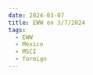 ```yaml
---
date: 2024-03-07
title: EWW on 3/7/2024
tags: 
  - EWW
  - Mexico
  - MSCI
  - foreign
---
```

<div class="post">
<snapshot-grid 
    :reports="['2024/03/06/CTA/EWW', '2024/03/07/CTA/EWW', '2024/03/07/MTP/EWW']"
    chart="2024/03/07/Chart/EWW"
/>
<p>

</p>
<p>

</p>
</div>